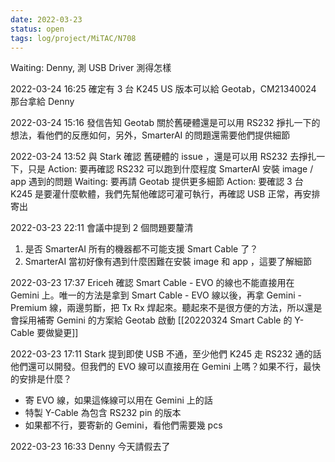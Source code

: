 ```yaml
---
date: 2022-03-23
status: open
tags: log/project/MiTAC/N708
---
```


Waiting: Denny, 測 USB Driver 測得怎樣

2022-03-24 16:25
確定有 3 台 K245 US 版本可以給 Geotab，CM21340024 那台拿給 Denny 

2022-03-24 15:16
發信告知 Geotab 關於舊硬體還是可以用 RS232 掙扎一下的想法，看他們的反應如何，另外，SmarterAI 的問題還需要他們提供細節

2022-03-24 13:52
與 Stark 確認
舊硬體的 issue ，還是可以用 RS232 去掙扎一下，只是
Action: 要再確認 RS232 可以跑到什麼程度
SmarterAI 安裝 image / app 遇到的問題
Waiting: 要再請 Geotab 提供更多細節
Action: 要確認 3 台 K245 是要灌什麼軟體，我們先幫他確認可灌可執行，再確認 USB 正常，再安排寄出

2022-03-23 22:11
會議中提到 2 個問題要釐清
1. 是否 SmarterAI 所有的機器都不可能支援 Smart Cable 了？
2. SmarterAI 當初好像有遇到什麼困難在安裝 image 和 app ，這要了解細節

2022-03-23 17:37
Ericeh 確認 Smart Cable - EVO 的線也不能直接用在 Gemini 上。唯一的方法是拿到 Smart Cable - EVO 線以後，再拿 Gemini - Premium 線，兩邊剪斷，把 Tx Rx 焊起來。聽起來不是很方便的方法，所以還是會採用補寄 Gemini 的方案給 Geotab
啟動 [[20220324 Smart Cable 的 Y-Cable 要做變更]]

2022-03-23 17:11
Stark 提到即使 USB 不通，至少他們 K245 走 RS232 通的話他們還可以開發。但我們的 EVO 線可以直接用在 Gemini 上嗎？如果不行，最快的安排是什麼？
- 寄 EVO 線，如果這條線可以用在 Gemini 上的話
- 特製 Y-Cable 為包含 RS232 pin 的版本
- 如果都不行，要寄新的 Gemini，看他們需要幾 pcs

2022-03-23 16:33
Denny 今天請假去了